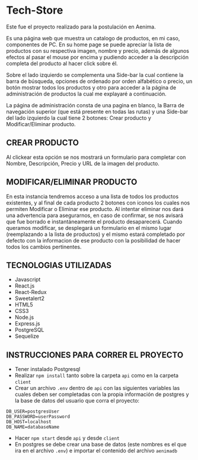 # Tech-Store

Este fue el proyecto realizado para la postulación en Aenima.

Es una página web que muestra un catalogo de productos, en mi caso, componentes de PC. 
En su home page se puede apreciar la lista de productos con su respectiva imagen, nombre y precio, además de algunos efectos al pasar el mouse por encima y pudiendo acceder a la descripción completa del producto al hacer click sobre él.

Sobre el lado izquierdo se complementa una Side-bar la cual contiene la barra de búsqueda, opciones de ordenado por orden alfabético o precio, un botón mostrar todos los productos y otro para acceder a la página de administración de productos la cual me explayaré a continuación.

La página de administración consta de una pagina en blanco, la Barra de navegación superior (que está presente en todas las rutas) y una Side-bar del lado izquierdo la cual tiene 2 botones: Crear producto y Modificar/Eliminar producto.



## CREAR PRODUCTO
Al clickear esta opción se nos mostrará un formulario para completar con Nombre, Descripción, Precio y URL de la imagen del producto.




## MODIFICAR/ELIMINAR PRODUCTO
En esta instancia tendremos acceso a una lista de todos los productos existentes, y al final de cada producto 2 botones con iconos los cuales nos permiten Modificar o Eliminar ese producto. Al intentar eliminar nos dará una advertencia para asegurarnos, en caso de confirmar, se nos avisará que fue borrado e instantáneamente el producto desaparecerá. Cuando queramos modificar, se desplegará un formulario en el mismo lugar (reemplazando a la lista de productos) y el mismo estará completado por defecto con la informacion de ese producto con la posibilidad de hacer todos los cambios pertinentes.

## TECNOLOGIAS UTILIZADAS
- Javascript
- React.js
- React-Redux
- Sweetalert2
- HTML5
- CSS3
- Node.js
- Express.js
- PostgreSQL
- Sequelize

## INSTRUCCIONES PARA CORRER EL PROYECTO

- Tener instalado Postgresql
- Realizar `npm install` tanto sobre la carpeta `api` como en la carpeta `client`
- Crear un archivo `.env` dentro de `api` con las siguientes variables las cuales deben ser completadas con la propia información de postgres y la base de datos del usuario que corra el proyecto: 

```
DB_USER=postgresUser
DB_PASSWORD=userPassword
DB_HOST=localhost
DB_NAME=databaseName
```

- Hacer `npm start` desde `api` y desde `client`
- En postgres se debe crear una base de datos (este nombres es el que ira en el archivo `.env`) e importar el contenido del archivo `aenimadb`
